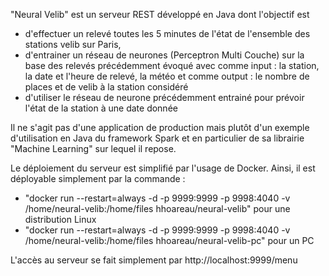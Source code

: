 "Neural Velib" est un serveur REST développé en Java dont l'objectif est
- d'effectuer un relevé toutes les 5 minutes de l'état de l'ensemble des stations velib sur Paris,
- d'entrainer un réseau de neurones (Perceptron Multi Couche) sur la base des relevés précédemment évoqué avec comme input : la station, la date et l'heure de relevé, la météo et comme output : le nombre de places et de velib à la station considéré
- d'utiliser le réseau de neurone précédemment entrainé pour prévoir l'état de la station à une date donnée

Il ne s'agit pas d'une application de production mais plutôt d'un exemple d'utilisation en Java du framework Spark et en particulier de sa librairie "Machine Learning" sur lequel il repose.

Le déploiement du serveur est simplifié par l'usage de Docker. Ainsi, il est déployable simplement par la commande :
 - "docker run --restart=always -d -p 9999:9999 -p 9998:4040 -v /home/neural-velib:/home/files hhoareau/neural-velib" pour une distribution Linux
- "docker run --restart=always -d -p 9999:9999 -p 9998:4040 -v /home/neural-velib:/home/files hhoareau/neural-velib-pc" pour un PC

L'accès au serveur se fait simplement par http://localhost:9999/menu
